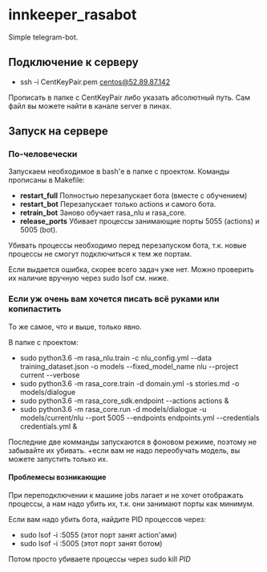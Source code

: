 # innkeeper_rasabot
Simple telegram-bot.

## Подключение к серверу

 - ssh -i CentKeyPair.pem centos@52.89.87.142

Прописать в папке с CentKeyPair либо указать абсолютный путь. Сам файл вы можете найти в канале server в пинах.

## Запуск на сервере
### По-человечески
Запускаем необходимое в bash'е в папке с проектом.
Команды прописаны в Makefile:
 - **restart_full**
  Полностью перезапускает бота (вместе с обучением)
 - **restart_bot**
  Перезапускает только actions и самого бота.
 - **retrain_bot**
  Заново обучает rasa_nlu и rasa_core.
 - **release_ports**
  Убивает процессы занимающие порты 5055 (actions) и 5005 (bot). 
  
Убивать процессы необходимо перед перезапуском бота, т.к. новые процессы не смогут подключиться к тем же портам.

Если выдается ошибка, скорее всего задач уже нет. Можно проверить их наличие вручную через sudo lsof см. ниже.

### Если уж очень вам хочется писать всё руками или копипастить
То же самое, что и выше, только явно.

В папке с проектом:
 - sudo python3.6 -m rasa_nlu.train -c nlu_config.yml --data training_dataset.json -o models --fixed_model_name nlu --project current --verbose
 - sudo python3.6 -m rasa_core.train -d domain.yml -s stories.md -o models/dialogue
 - sudo python3.6 -m rasa_core_sdk.endpoint --actions actions &
 - sudo python3.6 -m rasa_core.run -d models/dialogue -u models/current/nlu --port 5005 --endpoints endpoints.yml --credentials credentials.yml &

Последние две комманды запускаются в фоновом режиме, поэтому не забывайте их убивать. +если вам не надо переобучать модель, вы можете запустить только их.

#### Проблемесы возникающие 

При переподключении к машине jobs лагает и не хочет отображать процессы, а нам надо убить их, т.к. они занимают порты как минимум.

Если вам надо убить бота, найдите PID процессов через:

 - sudo lsof -i :5055 (этот порт занят action'ами)
 - sudo lsof -i :5005 (этот порт занят ботом)
 
 Потом просто убиваете процессы через sudo kill *PID*
